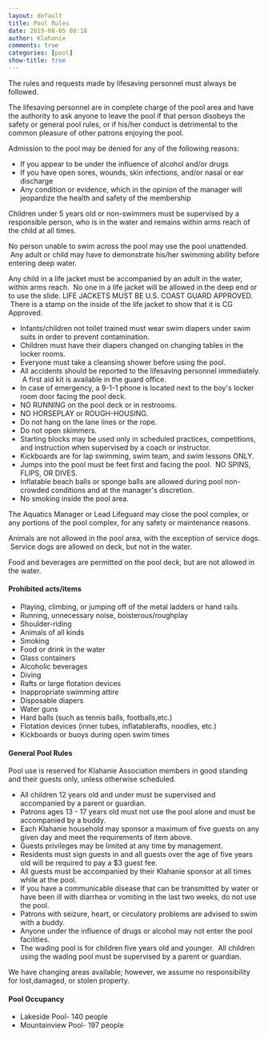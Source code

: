 ```yaml
---
layout: default
title: Pool Rules
date: 2019-08-05 08:18
author: Klahanie
comments: true
categories: [pool]
show-title: true
---
```

The rules and requests made by lifesaving personnel must always be followed.

The lifesaving personnel are in complete charge of the pool area and have the authority to ask anyone to leave the pool if that person disobeys the safety or general pool rules, or if his/her conduct is detrimental to the common pleasure of other patrons enjoying the pool.

Admission to the pool may be denied for any of the following reasons:

* If you appear to be under the influence of alcohol and/or drugs
* If you have open sores, wounds, skin infections, and/or nasal or ear discharge
* Any condition or evidence, which in the opinion of the manager will jeopardize the health and safety of the membership

Children under 5 years old or non-swimmers must be supervised by a responsible person, who is in the water and remains within arms reach of the child at all times.

No person unable to swim across the pool may use the pool unattended.  Any adult or child may have to demonstrate his/her swimming ability before entering deep water.

Any child in a life jacket must be accompanied by an adult in the water, within arms reach.  No one in a life jacket will be allowed in the deep end or to use the slide. LIFE JACKETS MUST BE U.S. COAST GUARD APPROVED.  There is a stamp on the inside of the life jacket to show that it is CG Approved.

* Infants/children not toilet trained must wear swim diapers under swim suits in order to prevent contamination.
* Children must have their diapers changed on changing tables in the locker rooms.
* Everyone must take a cleansing shower before using the pool.
* All accidents should be reported to the lifesaving personnel immediately.  A first aid kit is available in the guard office.
* In case of emergency, a 9-1-1 phone is located next to the boy's locker room door facing the pool deck.
* NO RUNNING on the pool deck or in restrooms.
* NO HORSEPLAY or ROUGH-HOUSING.
* Do not hang on the lane lines or the rope.
* Do not open skimmers.
* Starting blocks may be used only in scheduled practices, competitions, and instruction when supervised by a coach or instructor.
* Kickboards are for lap swimming, swim team, and swim lessons ONLY.
* Jumps into the pool must be feet first and facing the pool.  NO SPINS, FLIPS, OR DIVES.
* Inflatable beach balls or sponge balls are allowed during pool non-crowded conditions and at the manager's discretion.
* No smoking inside the pool area.

The Aquatics Manager or Lead Lifeguard may close the pool complex, or any portions of the pool complex, for any safety or maintenance reasons.

Animals are not allowed in the pool area, with the exception of service dogs.  Service dogs are allowed on deck, but not in the water.

Food and beverages are permitted on the pool deck, but are not allowed in the water.

#### Prohibited acts/items
* Playing, climbing, or jumping off of the metal ladders or hand rails.
* Running, unnecessary noise, boisterous/roughplay
* Shoulder-riding 
* Animals of all kinds
* Smoking
* Food or drink in the water
* Glass containers
* Alcoholic beverages 
* Diving
* Rafts or large flotation devices
* Inappropriate swimming attire
* Disposable diapers
* Water guns
* Hard balls (such as tennis balls, footballs,etc.)
* Flotation devices (inner tubes, inflatablerafts, noodles, etc.)
* Kickboards or buoys during open swim times


#### General Pool Rules
Pool use is reserved for Klahanie Association members in good standing and their guests only, unless otherwise scheduled.

* All children 12 years old and under must be supervised and accompanied by a parent or guardian.
* Patrons ages 13 - 17 years old must not use the pool alone and must be accompanied by a buddy.
* Each Klahanie household may sponsor a maximum of five guests on any given day and meet the requirements of item above.
* Guests privileges may be limited at any time by management.
* Residents must sign guests in and all guests over the age of five years old will be required to pay a $3 guest fee.
* All guests must be accompanied by their Klahanie sponsor at all times while at the pool.
* If you have a communicable disease that can be transmitted by water or have been ill with diarrhea or vomiting in the last two weeks, do not use the pool.
* Patrons with seizure, heart, or circulatory problems are advised to swim with a buddy.
* Anyone under the influence of drugs or alcohol may not enter the pool facilities.
* The wading pool is for children five years old and younger.  All children using the wading pool must be supervised by a parent or guardian.

We have changing areas available; however, we assume no responsibility for lost,damaged, or stolen property.

#### Pool Occupancy 
* Lakeside Pool- 140 people 
* Mountainview Pool- 197 people
